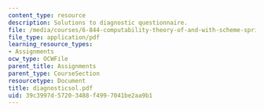 ```yaml
---
content_type: resource
description: Solutions to diagnostic questionnaire.
file: /media/courses/6-844-computability-theory-of-and-with-scheme-spring-2003/39c3997d57203488f4997041be2aa9b1_diagnosticsol.pdf
file_type: application/pdf
learning_resource_types:
- Assignments
ocw_type: OCWFile
parent_title: Assignments
parent_type: CourseSection
resourcetype: Document
title: diagnosticsol.pdf
uid: 39c3997d-5720-3488-f499-7041be2aa9b1
---
```

